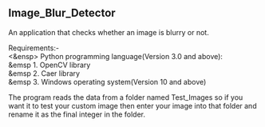 ## Image_Blur_Detector
An application that checks whether an image is blurry or not. <br>

Requirements:- <br>
<&ensp> Python programming language(Version 3.0 and above):<br>
     &emsp 1. OpenCV library<br>
     &emsp 2. Caer library<br>
     &emsp 3. Windows operating system(Version 10 and above)<br>

The program reads the data from a folder named Test_Images so if you want it to test your custom image then enter your image into that folder and rename it as the final integer in the folder.

